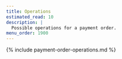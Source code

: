 ```yaml
---
title: Operations
estimated_read: 10
description: |
  Possible operations for a payment order.
menu_order: 1900
---
```



{% include payment-order-operations.md %}
